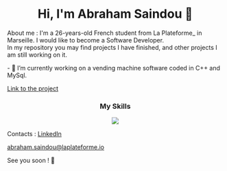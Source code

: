 <h1 align="center">Hi, I'm Abraham Saindou 👋</h1>

<p class = "para">About me : I'm a 26-years-old French student from La Plateforme_ in Marseille. I would like to become a Software Developer. <br>In my repository you may find projects I have finished, and other projects I am still working on it.</p>
<p>- 🔭 I’m currently working on a vending machine software coded in C++ and MySql.</p>
<a href="https://github.com/abraham-saindou/Distributeur">Link to the project</a>
<h3 align="center">My Skills</h3>
<p align="center"><a href="https://skillicons.dev">
    <img src="https://skillicons.dev/icons?i=cpp,c,py,java,html,css,js,mysql,cmake,git" />
  </a>
</p>

Contacts : 
<a href="https://www.linkedin.com/in/abraham-saindou">LinkedIn</a>

abraham.saindou@laplateforme.io


See you soon ! 👋

<!--

Here are some ideas to get you started:

- 🔭 I’m currently working on ...
- 🌱 I’m currently learning ...
- 🤔 I’m looking for help with ...
- 💬 Ask me about ...
- 📫 How to reach me: ...
-->
